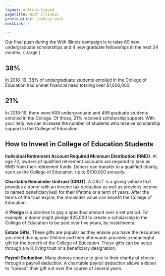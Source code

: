 ```yaml
---
layout: article.liquid
pageTitle: With Illinois
previousLink: /ashley-souk
nextLink: /

---
```

Our final push during the With Illinois campaign is to raise 60 new undergraduate scholarships and 4 new graduate fellowships in the next 24 months. { .large }

## 38%
In 2018-19, 38% of undergraduate students enrolled in the College of Education had unmet financial need totaling over $1,600,000.

## 21%
In 2018-19, there were 608 undergraduate and 499 graduate students enrolled in the College. Of those, 21% received scholarship support. With your help, we can increase the number of students who receive scholarship support in the College of Education.

## How to Invest in College of Education Students

**Individual Retirement Account Required Minimum Distribution (RMD)**. At age 72, owners of qualified retirement accounts are required to take an RMD from their retirement funds. Donors can transfer to a qualified charity, such  as the College of Education, up to $100,000 annually.

**Charitable Remainder Unitrust (CRUT)**. A CRUT is a giving vehicle that provides a donor with an income tax deduction as well as provides income to named beneficiary(ies) for their lifetime or a term of years. After the terms of the trust expire, the remainder value can benefit the College of Education.

A **Pledge** is a promise to pay a specified amount over a set period. For example, a donor might pledge $25,000 to create a scholarship in the College of Education to be paid over five years, by installments.

**Estate Gifts**. These gifts are popular as they ensure you have the resources you need during your lifetime and then afterwards provides a meaningful gift for the benefit of the College of Education.  These gifts can be setup through a will, living trust or a beneficiary designation.

**Payroll Deduction**. Many donors choose to give to their charity of choice through a payroll deduction. A charitable payroll deduction allows a donor to “spread” their gift out over the course of several years.